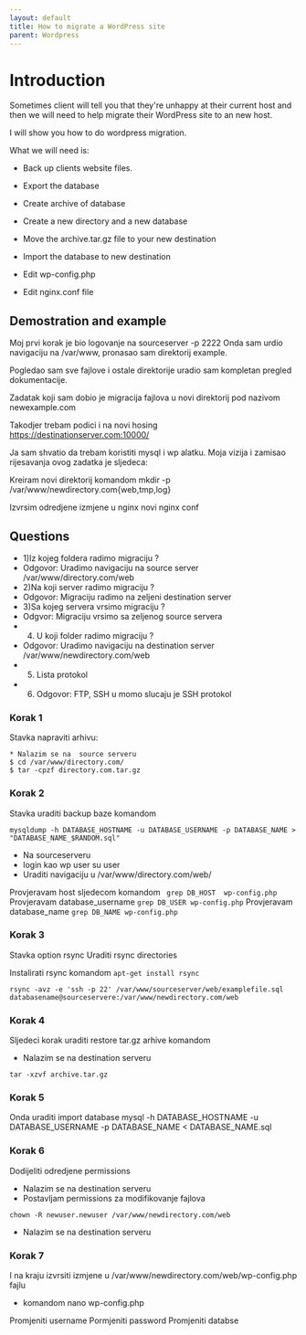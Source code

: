 ```yaml
---
layout: default
title: How to migrate a WordPress site 
parent: Wordpress
---
```


# Introduction

Sometimes client will tell you that they're unhappy at their current host and then we will need to help migrate their WordPress site to an new host.

I will show you how to do wordpress migration.

What we will need is:

* Back up clients website files.

* Export the database 

* Create archive of database

* Create a new directory and a new database

* Move the archive.tar.gz file to your new destination

* Import the database to new destination

* Edit wp-config.php

* Edit nginx.conf file


## Demostration and example

Moj prvi korak je bio logovanje na sourceserver -p 2222
Onda sam urdio navigaciju na /var/www, pronasao sam direktorij example.

Pogledao sam sve fajlove i ostale direktorije uradio sam kompletan pregled dokumentacije.

Zadatak koji sam dobio je migracija fajlova u novi direktorij pod nazivom newexample.com

Takodjer trebam podici i na novi hosing https://destinationserver.com:10000/

Ja sam shvatio da trebam koristiti mysql i wp alatku. Moja vizija i zamisao rijesavanja ovog zadatka je sljedeca:

Kreiram novi direktorij komandom mkdir -p /var/www/newdirectory.com{web,tmp,log}

Izvrsim odredjene izmjene u nginx novi nginx conf

## Questions
* 1)Iz kojeg foldera radimo migraciju ?
* Odgovor: Uradimo navigaciju na source server /var/www/directory.com/web  
* 2)Na koji server radimo migraciju ? 
* Odgovor: Migraciju radimo na zeljeni destination server
* 3)Sa kojeg servera vrsimo migraciju ?
* Odgvor: Migraciju vrsimo sa zeljenog source servera
* 4) U koji folder radimo migraciju ?
* Odgovor: Uradimo navigaciju na destination server /var/www/newdirectory.com/web
* 5) Lista protokol 
* 6) Odgovor: FTP, SSH u momo slucaju je SSH protokol


### Korak 1
Stavka napraviti arhivu: 


````
* Nalazim se na  source serveru
$ cd /var/www/directory.com/
$ tar -cpzf directory.com.tar.gz
````

### Korak 2 
Stavka uraditi backup baze komandom
````
mysqldump -h DATABASE_HOSTNAME -u DATABASE_USERNAME -p DATABASE_NAME > "DATABASE_NAME_$RANDOM.sql"
````
* Na sourceserveru
* login kao wp user su user
* Uraditi navigaciju u /var/www/directory.com/web/

Provjeravam host sljedecom komandom ```` grep DB_HOST  wp-config.php````
Provjeravam database_username ````grep DB_USER wp-config.php````
Provjeravam database_name ````grep DB_NAME wp-config.php````

### Korak 3
Stavka option rsync
Uraditi rsync directories

Instalirati rsync komandom ````apt-get install rsync````

````
rsync -avz -e 'ssh -p 22' /var/www/sourceserver/web/examplefile.sql databasename@sourceservere:/var/www/newdirectory.com/web
````
### Korak 4
Sljedeci korak uraditi restore tar.gz arhive komandom

* Nalazim se na destination serveru

````tar -xzvf archive.tar.gz````

### Korak 5
Onda uraditi import database
mysql -h DATABASE_HOSTNAME -u DATABASE_USERNAME -p DATABASE_NAME < DATABASE_NAME.sql

### Korak 6
Dodijeliti odredjene permissions 
* Nalazim se na  destination serveru
* Postavljam permissions za modifikovanje fajlova

````chown -R newuser.newuser /var/www/newdirectory.com/web````

* Nalazim se na destination serveru

### Korak 7
I na kraju izvrsiti izmjene u /var/www/newdirectory.com/web/wp-config.php fajlu

* komandom nano wp-config.php

Promjeniti username
Pormjeniti password
Promjeniti databse

